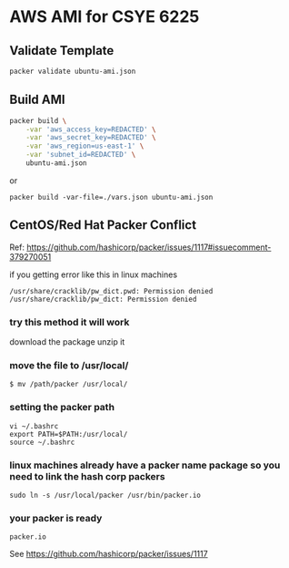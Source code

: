 # AWS AMI for CSYE 6225

## Validate Template

```sh
packer validate ubuntu-ami.json
```

## Build AMI

```sh
packer build \
    -var 'aws_access_key=REDACTED' \
    -var 'aws_secret_key=REDACTED' \
    -var 'aws_region=us-east-1' \
    -var 'subnet_id=REDACTED' \
    ubuntu-ami.json
```

or 

```
packer build -var-file=./vars.json ubuntu-ami.json
```

## CentOS/Red Hat Packer Conflict

Ref: https://github.com/hashicorp/packer/issues/1117#issuecomment-379270051

if you getting error like this in linux machines
```
/usr/share/cracklib/pw_dict.pwd: Permission denied
/usr/share/cracklib/pw_dict: Permission denied
```

### try this method it will work
download the package
unzip it

### move the file to /usr/local/
```
$ mv /path/packer /usr/local/
```

### setting the packer path
```
vi ~/.bashrc
export PATH=$PATH:/usr/local/
source ~/.bashrc
```

### linux machines already have a packer name package so you need to link the hash corp packers
```
sudo ln -s /usr/local/packer /usr/bin/packer.io
```

### your packer is ready
```
packer.io
```

See https://github.com/hashicorp/packer/issues/1117
